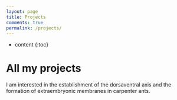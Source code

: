 ```yaml
---
layout: page
title: Projects
comments: true
permalink: /projects/
---
```


* content
{:toc}

# All my projects

I am interested in the establishment of the dorsaventral axis and the formation of extraembryonic membranes in carpenter ants. 

